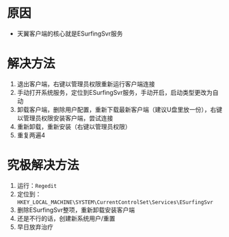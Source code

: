 <!-- TITLE: 故障 0 拨号服务无法启动 -->
<!-- SUBTITLE: 本错误属于天翼校园客户端错误 -->

# 原因

- 天翼客户端的核心就是ESurfingSvr服务

# 解决方法

1. 退出客户端，右键以管理员权限重新运行客户端连接
2. 手动打开系统服务，定位到ESurfingSvr服务，手动开启，启动类型更改为自动
3. 卸载客户端，删除用户配置，重新下载最新客户端（建议U盘里放一份），右键以管理员权限安装客户端，尝试连接
4. 重新卸载，重新安装（右键以管理员权限）
5. 重复两遍4

# 究极解决方法

1. 运行：`Regedit`
2. 定位到：`HKEY_LOCAL_MACHINE\SYSTEM\CurrentControlSet\Services\ESurfingSvr`
3. 删除ESurfingSvr整项，重新卸载安装客户端
4. 还是不行的话，创建新系统用户/重置
5. 早日放弃治疗
